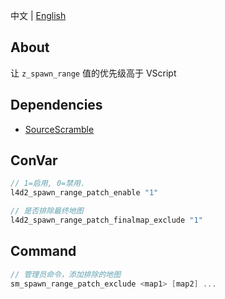 中文 | [English](./README_EN.md)

## About
让 `z_spawn_range` 值的优先级高于 VScript 

## Dependencies
- [SourceScramble](https://github.com/nosoop/SMExt-SourceScramble)

## ConVar
```c
// 1=启用, 0=禁用.
l4d2_spawn_range_patch_enable "1"

// 是否排除最终地图
l4d2_spawn_range_patch_finalmap_exclude "1"
```

## Command
```c
// 管理员命令，添加排除的地图
sm_spawn_range_patch_exclude <map1> [map2] ...
```

